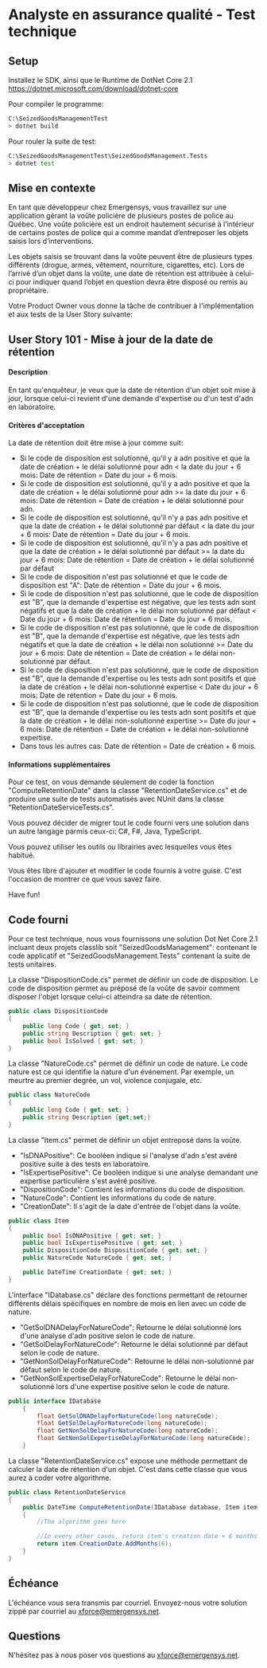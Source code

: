 # Analyste en assurance qualité - Test technique 

## Setup
Installez le SDK, ainsi que le Runtime de DotNet Core 2.1 https://dotnet.microsoft.com/download/dotnet-core

Pour compiler le programme:
```sh
C:\SeizedGoodsManagementTest
> dotnet build
```
Pour rouler la suite de test:
```sh
C:\SeizedGoodsManagementTest\SeizedGoodsManagement.Tests
> dotnet test
```

## Mise en contexte 
En tant que développeur chez Emergensys, vous travaillez sur une application gérant la voûte policière de plusieurs postes de police au Québec. Une voûte policière est un endroit hautement sécurisé à l’intérieur de certains postes de police qui a comme mandat d’entreposer les objets saisis lors d’interventions.  

Les objets saisis se trouvant dans la voûte peuvent être de plusieurs types différents (drogue, armes, vêtement, nourriture, cigarettes, etc). Lors de l’arrivé d’un objet dans la voûte, une date de rétention est attribuée à celui-ci pour indiquer quand l’objet en question devra être disposé ou remis au propriétaire. 

Votre Product Owner vous donne la tâche de contribuer à l'implémentation et aux tests de la User Story suivante:

## User Story 101 - Mise à jour de la date de rétention
#### Description
En tant qu'enquêteur, je veux que la date de rétention d'un objet soit mise à jour,
lorsque celui-ci revient d'une demande d'expertise ou d'un test d'adn en laboratoire.

#### Critères d'acceptation
La date de rétention doit être mise à jour comme suit:
- Si le code de disposition est solutionné, qu'il y a adn positive et que la date de création + le délai solutionné pour adn < la date du jour + 6 mois: Date de rétention = Date du jour + 6 mois.
- Si le code de disposition est solutionné, qu'il y a adn positive et que la date de création + le délai solutionné pour adn >= la date du jour + 6 mois: Date de rétention = Date de création + le délai solutionné pour adn.
- Si le code de disposition est solutionné, qu'il n'y a pas adn positive et que la date de création + le délai solutionné par défaut < la date du jour + 6 mois: Date de rétention = Date du jour + 6 mois.
- Si le code de disposition est solutionné, qu'il n'y a pas adn positive et que la date de création + le délai solutionné par défaut >= la date du jour + 6 mois: Date de rétention = Date de création + le délai solutionné par défaut
- Si le code de disposition n'est pas solutionné et que le code de disposition est "A": Date de rétention = Date du jour + 6 mois.
- Si le code de disposition n'est pas solutionné, que le code de disposition est "B", que la demande d'expertise est négative, que les tests adn sont négatifs et que la date de création + le délai non solutionné par défaut < Date du jour + 6 mois: Date de rétention = Date du jour + 6 mois.
- Si le code de disposition n'est pas solutionné, que le code de disposition est "B", que la demande d'expertise est négative, que les tests adn négatifs et que la date de création + le délai non solutionné >= Date du jour + 6 mois: Date de rétention = Date de création + le délai non-solutionné par défaut.
- Si le code de disposition n'est pas solutionné, que le code de disposition est "B", que la demande d'expertise ou les tests adn sont positifs et que la date de création + le délai non-solutionné expertise < Date du jour + 6 mois: Date de rétention = Date du jour + 6 mois.
- Si le code de disposition n'est pas solutionné, que le code de disposition est "B", que la demande d'expertise ou les tests adn sont positifs et que la date de création + le délai non-solutionné expertise >= Date du jour + 6 mois: Date de rétention = Date de création + le délai non-solutionné expertise.
- Dans tous les autres cas: Date de rétention = Date de création + 6 mois.

#### Informations supplémentaires
Pour ce test, on vous demande seulement de coder la fonction "ComputeRetentionDate" dans la classe "RetentionDateService.cs" et de produire une suite de tests automatisés avec NUnit dans la classe "RetentionDateServiceTests.cs".

Vous pouvez décider de migrer tout le code fourni vers une solution dans un autre langage parmis ceux-ci: C#, F#, Java, TypeScript.

Vous pouvez utiliser les outils ou librairies avec lesquelles vous êtes habitué.

Vous êtes libre d'ajouter et modifier le code fournis à votre guise. C'est l'occasion de montrer ce que vous savez faire. 

Have fun!

## Code fourni
Pour ce test technique, nous vous fournissons une solution Dot Net Core 2.1 incluant deux projets classlib soit "SeizedGoodsManagement": contenant le code applicatif et "SeizedGoodsManagement.Tests" contenant la suite de tests unitaires.

La classe "DispositionCode.cs" permet de définir un code de disposition. Le code de disposition permet au préposé de la voûte de savoir comment disposer l'objet lorsque celui-ci atteindra sa date de rétention.
```csharp
public class DispositionCode
{
    public long Code { get; set; }
    public string Description { get; set; }
    public bool IsSolved { get; set; }
}
```

La classe "NatureCode.cs" permet de définir un code de nature. Le code nature est ce qui identifie la nature d'un événement. Par exemple, un meurtre au premier degrée, un vol, violence conjugale, etc.
```csharp
public class NatureCode
{
    public long Code { get; set; }
    public string Description {get;set;}
}
```

La classe "Item.cs" permet de définir un objet entreposé dans la voûte. 
- "IsDNAPositive": Ce booléen indique si l'analyse d'adn s'est avéré positive suite à des tests en laboratoire.
- "IsExpertisePositive": Ce booléen indique si une analyse demandant une expertise particulière s'est avéré positive.
- "DispositionCode": Contient les informations du code de disposition.
- "NatureCode": Contient les informations du code de nature.
- "CreationDate": Il s'agit de la date d'entrée de l'objet dans la voûte.
```csharp
public class Item
{
    public bool IsDNAPositive { get; set; }
    public bool IsExpertisePositive { get; set; }
    public DispositionCode DispositionCode { get; set; }
    public NatureCode NatureCode { get; set; }

    public DateTime CreationDate { get; set; }
}
```

L'interface "IDatabase.cs" déclare des fonctions permettant de retourner différents délais spécifiques en nombre de mois en lien avec un code de nature.
- "GetSolDNADelayForNatureCode": Retourne le délai solutionné lors d'une analyse d'adn positive selon le code de nature.
- "GetSolDelayForNatureCode": Retourne le délai solutionné par défaut selon le code de nature.
- "GetNonSolDelayForNatureCode": Retourne le délai non-solutionné par défaut selon le code de nature.
- "GetNonSolExpertiseDelayForNatureCode": Retourne le délai non-solutionné lors d'une expertise positive selon le code de nature.
```csharp
public interface IDatabase
    {
        float GetSolDNADelayForNatureCode(long natureCode);
        float GetSolDelayForNatureCode(long natureCode);
        float GetNonSolDelayForNatureCode(long natureCode);
        float GetNonSolExpertiseDelayForNatureCode(long natureCode);
    }
```

La classe "RetentionDateService.cs" expose une méthode permettant de calculer la date de rétention d'un objet. C'est dans cette classe que vous aurez à coder votre algorithme.
```csharp
public class RetentionDateService
{
    public DateTime ComputeRetentionDate(IDatabase database, Item item)
    {
        //The algorithm goes here

        //In every other cases, return item's creation date + 6 months
        return item.CreationDate.AddMonths(6);
    }
}
```

## Échéance
L'échéance vous sera transmis par courriel. Envoyez-nous votre solution zippé par courriel au xforce@emergensys.net.

## Questions
N'hésitez pas à nous poser vos questions au xforce@emergensys.net.
